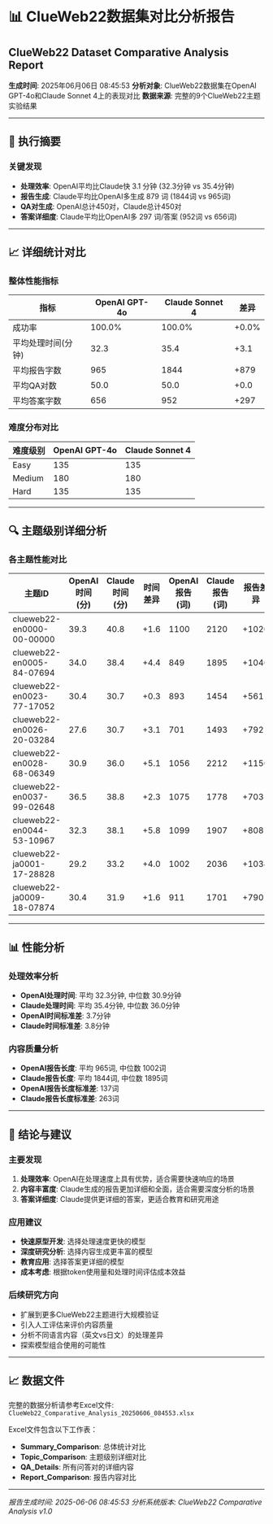 # 📊 ClueWeb22数据集对比分析报告
## ClueWeb22 Dataset Comparative Analysis Report

**生成时间**: 2025年06月06日 08:45:53
**分析对象**: ClueWeb22数据集在OpenAI GPT-4o和Claude Sonnet 4上的表现对比
**数据来源**: 完整的9个ClueWeb22主题实验结果

---

## 🎯 执行摘要

### 关键发现

- **处理效率**: OpenAI平均比Claude快 3.1 分钟 (32.3分钟 vs 35.4分钟)
- **报告生成**: Claude平均比OpenAI多生成 879 词 (1844词 vs 965词)
- **QA对生成**: OpenAI总计450对，Claude总计450对
- **答案详细度**: Claude平均比OpenAI多 297 词/答案 (952词 vs 656词)

---

## 📈 详细统计对比

### 整体性能指标

| 指标 | OpenAI GPT-4o | Claude Sonnet 4 | 差异 |
|------|---------------|-----------------|------|
| 成功率 | 100.0% | 100.0% | +0.0% |
| 平均处理时间(分钟) | 32.3 | 35.4 | +3.1 |
| 平均报告字数 | 965 | 1844 | +879 |
| 平均QA对数 | 50.0 | 50.0 | +0.0 |
| 平均答案字数 | 656 | 952 | +297 |

### 难度分布对比

| 难度级别 | OpenAI GPT-4o | Claude Sonnet 4 |
|----------|---------------|------------------|
| Easy | 135 | 135 |
| Medium | 180 | 180 |
| Hard | 135 | 135 |

---

## 🔍 主题级别详细分析

### 各主题性能对比

| 主题ID | OpenAI时间(分) | Claude时间(分) | 时间差异 | OpenAI报告(词) | Claude报告(词) | 报告差异 |
|--------|----------------|----------------|----------|----------------|----------------|----------|
| clueweb22-en0000-00-00000 | 39.3 | 40.8 | +1.6 | 1100 | 2120 | +1020 |
| clueweb22-en0005-84-07694 | 34.0 | 38.4 | +4.4 | 849 | 1895 | +1046 |
| clueweb22-en0023-77-17052 | 30.4 | 30.7 | +0.3 | 893 | 1454 | +561 |
| clueweb22-en0026-20-03284 | 27.6 | 30.7 | +3.1 | 701 | 1493 | +792 |
| clueweb22-en0028-68-06349 | 30.9 | 36.0 | +5.1 | 1056 | 2212 | +1156 |
| clueweb22-en0037-99-02648 | 36.5 | 38.8 | +2.3 | 1075 | 1778 | +703 |
| clueweb22-en0044-53-10967 | 32.3 | 38.1 | +5.8 | 1099 | 1907 | +808 |
| clueweb22-ja0001-17-28828 | 29.2 | 33.2 | +4.0 | 1002 | 2036 | +1034 |
| clueweb22-ja0009-18-07874 | 30.4 | 31.9 | +1.6 | 911 | 1701 | +790 |

---

## 📊 性能分析

### 处理效率分析

- **OpenAI处理时间**: 平均 32.3分钟, 中位数 30.9分钟
- **Claude处理时间**: 平均 35.4分钟, 中位数 36.0分钟
- **OpenAI时间标准差**: 3.7分钟
- **Claude时间标准差**: 3.8分钟

### 内容质量分析

- **OpenAI报告长度**: 平均 965词, 中位数 1002词
- **Claude报告长度**: 平均 1844词, 中位数 1895词
- **OpenAI报告长度标准差**: 137词
- **Claude报告长度标准差**: 263词

---

## 🎯 结论与建议

### 主要发现

1. **处理效率**: OpenAI在处理速度上具有优势，适合需要快速响应的场景
2. **内容丰富度**: Claude生成的报告更加详细和全面，适合需要深度分析的场景
3. **答案详细度**: Claude提供更详细的答案，更适合教育和研究用途

### 应用建议

- **快速原型开发**: 选择处理速度更快的模型
- **深度研究分析**: 选择内容生成更丰富的模型
- **教育应用**: 选择答案更详细的模型
- **成本考虑**: 根据token使用量和处理时间评估成本效益

### 后续研究方向

- 扩展到更多ClueWeb22主题进行大规模验证
- 引入人工评估来评价内容质量
- 分析不同语言内容（英文vs日文）的处理差异
- 探索模型组合使用的可能性

---

## 📈 数据文件

完整的数据分析请参考Excel文件: `ClueWeb22_Comparative_Analysis_20250606_084553.xlsx`

Excel文件包含以下工作表：
- **Summary_Comparison**: 总体统计对比
- **Topic_Comparison**: 主题级别详细对比
- **QA_Details**: 所有问答对的详细内容
- **Report_Comparison**: 报告内容对比

---

*报告生成时间: 2025-06-06 08:45:53*
*分析系统版本: ClueWeb22 Comparative Analysis v1.0*
